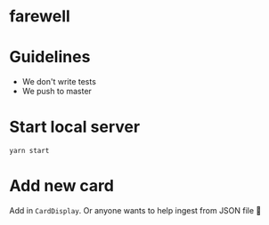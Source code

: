 # farewell

# Guidelines
* We don't write tests
* We push to master

# Start local server
```
yarn start
```

# Add new card
Add in `CardDisplay`. Or anyone wants to help ingest from JSON file :see_no_evil:
